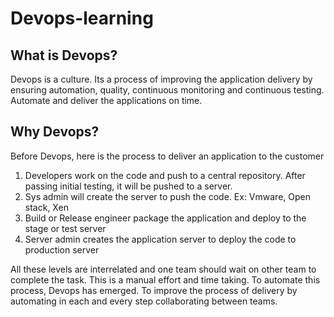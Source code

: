 # Devops-learning


## What is Devops?

Devops is a culture. Its a process of improving the application delivery by ensuring automation, quality, continuous monitoring and continuous testing. Automate and deliver the applications on time.

## Why Devops?

Before Devops, here is the process to deliver an application to the customer 
  1. Developers work on the code and push to a central repository. After passing initial testing, it will be pushed to a server.
  1. Sys admin will create the server to push the code. Ex: Vmware, Open stack, Xen
  1. Build or Release engineer package the application and deploy to the stage or test server
  1. Server admin creates the application server to deploy the code to production server
     
  All these levels are interrelated and one team should wait on other team to complete the task. This is a manual effort and time taking.
To automate this process, Devops has emerged. To improve the process of delivery by automating in each and every step collaborating between teams.
